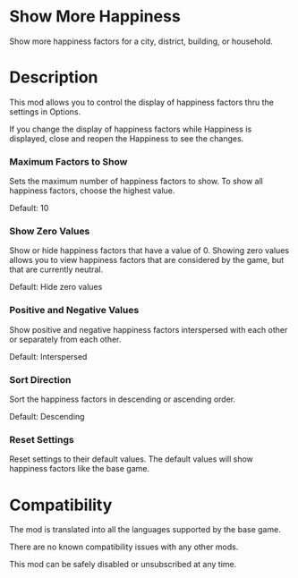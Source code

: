 ﻿# Show More Happiness
Show more happiness factors for a city, district, building, or household.

# Description
This mod allows you to control the display of happiness factors thru the settings in Options.

If you change the display of happiness factors while Happiness is displayed,
close and reopen the Happiness to see the changes.

### Maximum Factors to Show
Sets the maximum number of happiness factors to show.
To show all happiness factors, choose the highest value.

Default:  10

### Show Zero Values
Show or hide happiness factors that have a value of 0.
Showing zero values allows you to view happiness factors that are considered by the game, but that are currently neutral.

Default:  Hide zero values

### Positive and Negative Values
Show positive and negative happiness factors interspersed with each other or separately from each other.

Default:  Interspersed

### Sort Direction
Sort the happiness factors in descending or ascending order.

Default:  Descending

### Reset Settings
Reset settings to their default values.
The default values will show happiness factors like the base game.


# Compatibility
The mod is translated into all the languages supported by the base game.

There are no known compatibility issues with any other mods.

This mod can be safely disabled or unsubscribed at any time.
